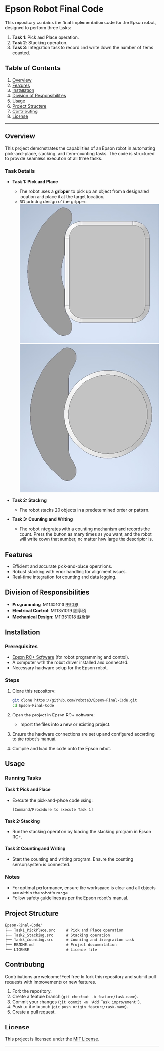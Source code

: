 
# Epson Robot Final Code

This repository contains the final implementation code for the Epson robot, designed to perform three tasks:

1. **Task 1**: Pick and Place operation.  
2. **Task 2**: Stacking operation.  
3. **Task 3**: Integration task to record and write down the number of items counted.

## Table of Contents

1. [Overview](#overview)  
2. [Features](#features)  
3. [Installation](#installation)
4. [Division of Responsibilities](#Division-of-Responsibilities)
5. [Usage](#usage)  
6. [Project Structure](#project-structure)  
7. [Contributing](#contributing)  
8. [License](#license)

---

## Overview

This project demonstrates the capabilities of an Epson robot in automating pick-and-place, stacking, and item-counting tasks. The code is structured to provide seamless execution of all three tasks.

### Task Details

- **Task 1: Pick and Place**
  - The robot uses a **gripper** to pick up an object from a designated location and place it at the target location.
  - 3D printing design of the gripper:
    ![3D printing design of the gripper](S__31776945.jpg)
    ![3D printing design of the gripper](S__31776946.jpg)
  
- **Task 2: Stacking**
  - The robot stacks 20 objects in a predetermined order or pattern.

- **Task 3: Counting and Writing**
  - The robot integrates with a counting mechanism and records the count. Press the button as many times as you want, and the robot will write down that number, no matter how large the descriptor is.

## Features

- Efficient and accurate pick-and-place operations.
- Robust stacking with error handling for alignment issues.
- Real-time integration for counting and data logging.
  
## Division of Responsibilities
- **Programming**: M11351016 田祖恩
- **Electrical Control**: M11351019 閻亭頤
- **Mechanical Design**: M11351018 蘇柔伊
  
## Installation

### Prerequisites

- [Epson RC+ Software](https://www.epson.com/) (for robot programming and control).  
- A computer with the robot driver installed and connected.  
- Necessary hardware setup for the Epson robot.

### Steps

1. Clone this repository:
   ```bash
   git clone https://github.com/robota3/Epson-Final-Code.git
   cd Epson-Final-Code
   ```

2. Open the project in Epson RC+ software:
   - Import the files into a new or existing project.

3. Ensure the hardware connections are set up and configured according to the robot's manual.

4. Compile and load the code onto the Epson robot.

## Usage

### Running Tasks

#### Task 1: Pick and Place
- Execute the pick-and-place code using:
  ```bash
  [Command/Procedure to execute Task 1]
  ```

#### Task 2: Stacking
- Run the stacking operation by loading the stacking program in Epson RC+.

#### Task 3: Counting and Writing
- Start the counting and writing program. Ensure the counting sensor/system is connected.

### Notes
- For optimal performance, ensure the workspace is clear and all objects are within the robot's range.
- Follow safety guidelines as per the Epson robot's manual.

## Project Structure

```
Epson-Final-Code/
├── Task1_PickPlace.src     # Pick and Place operation
├── Task2_Stacking.src      # Stacking operation
├── Task3_Counting.src      # Counting and integration task
├── README.md               # Project documentation
└── LICENSE                 # License file
```

## Contributing

Contributions are welcome! Feel free to fork this repository and submit pull requests with improvements or new features.

1. Fork the repository.  
2. Create a feature branch (`git checkout -b feature/task-name`).  
3. Commit your changes (`git commit -m 'Add Task improvement'`).  
4. Push to the branch (`git push origin feature/task-name`).  
5. Create a pull request.

## License

This project is licensed under the [MIT License](LICENSE).

---
